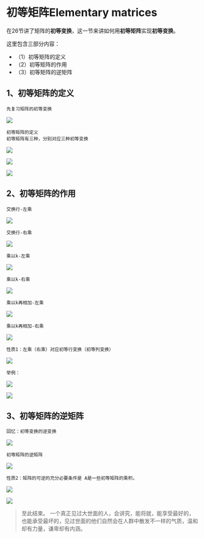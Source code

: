 # 初等矩阵Elementary matrices #

在26节讲了矩阵的**初等变换**，这一节来讲如何用**初等矩阵**实现**初等变换**。

这里包含三部分内容：

- （1）初等矩阵的定义
- （2）初等矩阵的作用
- （3）初等矩阵的逆矩阵

## 1、初等矩阵的定义 ##

	先复习矩阵的初等变换

![](images/027/20180327111948.png)

	初等矩阵的定义
	初等矩阵有三种，分别对应三种初等变换

![](images/027/20180327112115.png)

![](images/027/20180327112314.png)

![](images/027/20180327112450.png)


## 2、初等矩阵的作用 ##

	交换行-左乘

![](images/027/20180327112745.png)

	交换行-右乘

![](images/027/20180327113030.png)

	乘以k-左乘

![](images/027/20180327113226.png)

	乘以k-右乘

![](images/027/20180327113441.png)

	乘以k再相加-左乘

![](images/027/20180327113711.png)

	乘以k再相加-右乘

![](images/027/20180327113921.png)

	性质1：左乘（右乘）对应初等行变换（初等列变换）

![](images/027/20180327114056.png)

	举例：

![](images/027/20180327114215.png)

![](images/027/20180327114436.png)

## 3、初等矩阵的逆矩阵 ##

	回忆：初等变换的逆变换

![](images/027/20180327114721.png)

	初等矩阵的逆矩阵

![](images/027/20180327115007.png)

	性质2：矩阵的可逆的充分必要条件是 A是一些初等矩阵的乘积。

![](images/027/20180327115605.png)

![](images/027/20180327115902.png)

> 至此结束。 一个真正见过大世面的人，会讲究，能将就，能享受最好的，也能承受最坏的，见过世面的他们自然会在人群中散发不一样的气质，温和却有力量，谦卑却有内涵。